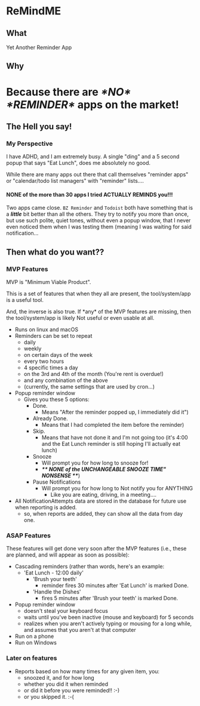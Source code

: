# ReMindME

## What

Yet Another Reminder App

## Why

# Because there are **_\*NO\*_** **_\*REMINDER\*_** apps on the market!

## The Hell you say!

### My Perspective

I have ADHD, and I am extremely busy.  A single "ding" and a 5 second popup that says "Eat Lunch", does me absolutely no good.

While there are many apps out there that call themselves "reminder apps" or "calendar/todo list managers" with "reminder" lists....

#### NONE of the more than 30 apps I tried ACTUALLY REMINDS you!!!

Two apps came close.  `BZ Reminder` and `Todoist` both have something that is a **_little_** bit better than all the others.  They try to notify you more than once, but use such polite, quiet tones, without even a popup window, that I never even noticed them when I was testing them (meaning I was waiting for said notification...

## Then what do you want??

### MVP Features

MVP is "Minimum Viable Product".

This is a set of features that when they all  are present, the tool/system/app is a useful tool.

And, the inverse is also true.  If \*any\* of the MVP features are missing, then the tool/system/app is likely Not useful or even usable at all.


* Runs on linux and macOS
* Reminders can be set to repeat
  * daily
  * weekly
  * on certain days of the week
  * every two hours
  * 4 specific times a day
  * on the 3rd and 4th of the month (You're rent is overdue!)
  * and any combination of the above
  * (currently, the same settings that are used by cron...)
* Popup reminder window
  * Gives you these 5 options:
    * Done.
      * Means "After the reminder popped up, I immediately did it")
    * Already Done.
      * Means that I had completed the item before the reminder)
    * Skip.
      * Means that have not done it and I'm not going too (it's 4:00 and the Eat Lunch reminder is still hoping I'll actually eat lunch)
    * Snooze
      * Will prompt you for how long to snooze for!
      * **_\*\* NONE of the UNCHANGEABLE SNOOZE TIME" NONSENSE \*\*_**)
    * Pause Notifications
      * Will prompt you for how long to Not notify you for ANYTHING
        * Like you are eating, driving, in a meeting....
* All NotificationAttempts data are stored in the database for future use when reporting is added.
  * so, when reports are added, they can show all the data from day one.

### ASAP Features

These features will get done very soon after the MVP features (i.e., these are planned, and will appear as soon as possible):

* Cascading reminders (rather than words, here's an example:
  * 'Eat Lunch - 12:00 daily'
    * 'Brush your teeth'
      * reminder fires 30 minutes after 'Eat Lunch' is marked Done.
    * 'Handle the Dishes' 
      * fires 5 minutes after 'Brush your teeth' is marked Done.
* Popup reminder window
  * doesn't steal your keyboard focus
  * waits until you've been inactive (mouse and keyboard) for 5 seconds
  * realizes when you aren't actively typing or mousing for a long while, and assumes that you aren't at that computer
* Run on a phone
* Run on Windows

### Later on features
* Reports based on how many times for any given item, you:
  * snoozed it, and for how long
  * whether you did it when reminded
  * or did it before you were reminded!! :-)
  * or you skipped it. :-(
